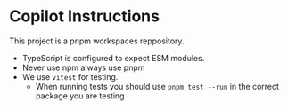 # Copilot Instructions

This project is a pnpm workspaces reppository.

- TypeScript is configured to expect ESM modules.
- Never use npm always use pnpm
- We use `vitest` for testing.
  - When running tests you should use `pnpm test --run` in the correct package you are testing
